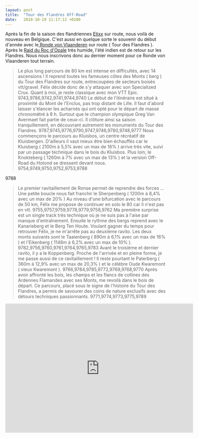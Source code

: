 ```yaml
---
layout: post
title:  "Tour des Flandres Off-Road"
date:   2018-10-19 11:17:12 +0100
---
```

Après la fin de la saison des flandriennes <a href="http://twomoulins.fr/primus-classic/">Etixx</a> sur route, nous voilà de nouveau en Belgique.
C'est aussi en quelque sorte le souvenir du début d'année avec le<a href="http://twomoulins.fr/tour-des-flandres/"> Ronde von Vlaanderen</a> sur route ( Tour des Flandres ).
Après le <a href="http://twomoulins.fr/raid-roc-dopale/">Raid du Roc d'Opale</a> très humide, l'été indien est de retour sur les Flandres.
Nous nous inscrivons donc au dernier moment pour ce Ronde von Vlaanderen tout terrain.
> Le plus long parcours de 80 km est intense en difficultés, avec 14 ascensions !
Il reprend toutes les fameuses côtes des Monts ( berg ) du Tour des Flandres sur route, entrecoupées de secteurs boisés vtt/gravel.
Félix décide donc de s'y attaquer avec son Specialized Crux.
Quant à moi, je reste classique avec mon VTT Epic.
9743,9786,9742,9741,9744,9740
Le début de l'itinéraire est situé à proximité du Mont de l'Enclus, pas trop distant de Lille.
Il faut d'abord laisser s'élancer les acharnés qui ont opté pour le départ de masse chronométré à 8 h.
> Surtout que le champion olympique Greg Van Avermaet fait partie de ceux-ci.
Il clôture ainsi sa saison tranquillement, en découvrant autrement les monuments du Tour des Flandres.
9787,9745,9776,9790,9747,9746,9780,9748,9777
Nous commençons le parcours au Kluisbos, un centre récréatif de Kluisbergen.
D'ailleurs il vaut mieux être bien échauffés car le Kluisberg ( 2100m à 5,5% avec un max de 18% ) arrive très vite, suivi par un passage technique dans le bois du Kluisbos.
Plus loin, le Knokteberg ( 1260m à 7% avec un max de 13% ) et la version Off-Road du Hotond se dressent devant nous.
9754,9749,9750,9752,9753,9788


9788
> Le premier ravitaillement de Ronse permet de reprendre des forces ...
Une petite boucle nous fait franchir le Sherpenberg ( 1200m à 8,4% avec un max de 20% )
Au niveau d'une bifurcation avec le parcours de 50 km, Félix me propose de continuer en solo le 80 car il n'est pas en vtt.
9755,9757,9759,9778,9779,9758,9762
Ma première surprise est un single track très technique où je ne suis pas à l'aise par manque d'entraînement.
Ensuite le rythme des bergs reprend avec le Kanarieberg et le Berg Ten Houte.
> Voulant gagner du temps pour retrouver Félix, je ne m'arrête pas au deuxième ravito.
Les deux monts suivants sont le Taaienberg ( 890m à 6,1% avec un max de 16% ) et l'Eikenberg ( 1148m à 6,2% avec un max de 10% ).
9782,9756,9760,9761,9764,9765,9783
Avant le troisième et dernier ravito, il y a le Koppenberg.
> Proche de l'arrivée et en pleine forme, je me passe aussi de ce ravitaillement !
Il reste pourtant le Paterberg ( 360m à 12,9% avec un max de 20,3% ) et le célèbre Oude Kwaremont ( vieux Kwaremont ).
9766,9784,9785,9772,9769,9768,9770
Après avoir affronté les bois, les champs et les flancs de collines des Ardennes Flamandes avec ses Monts, me revoilà dans le bois de départ.
Ce parcours, placé sous le signe de l'histoire du Tour des Flandres, a permis de savourer des coins de nature exclusifs avec des détours techniques passionnants.
9771,9774,9773,9775,9789

<center><iframe src="https://www.strava.com/activities/1888366868/embed/610757aa358fecfbb369653a548af284780f775a" width="590" height="405" frameborder="0" scrolling="no" data-mce-fragment="1"></iframe> </center>